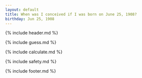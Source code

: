```yaml
---
layout: default
title: When was I conceived if I was born on June 25, 1908?
birthday: Jun 25, 1908
---
```


{% include header.md %}

{% include guess.md %}

{% include calculate.md %}

{% include safety.md %}

{% include footer.md %}



